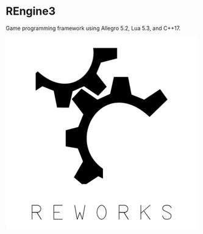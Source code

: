 # REngine3
Game programming framework using Allegro 5.2, Lua 5.3, and C++17.

![REngine3](logo.png?raw=true "REngine3")